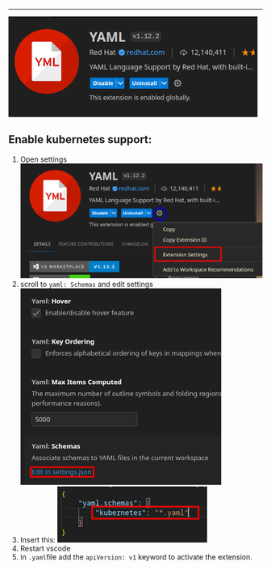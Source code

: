 ***
![](Pasted%20image%2020230522113017.png)

## Enable kubernetes support:
1. Open settings
![](Pasted%20image%2020230522113237.png)
2. scroll to `yaml: Schemas` and edit settings
   ![](Pasted%20image%2020230522113355.png)
3. Insert this:
   ![](Pasted%20image%2020230522113929.png)
4. Restart vscode
5. in `.yaml`file add the `apiVersion: v1` keyword to activate the extension.